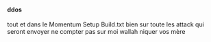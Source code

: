 #### ddos ##
tout et dans le Momentum Setup Build.txt
bien sur toute les attack qui seront envoyer ne compter pas sur moi wallah niquer vos mère 
